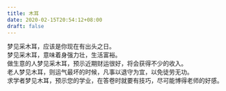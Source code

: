 ```yaml
---
title: 木耳
date: 2020-02-15T20:54:12+08:00
draft: false
---
```


梦见采木耳，应该是你现在有出头之日。<br>
梦见采木耳，意味着身强力壮，生活富裕。<br>
做生意的人梦见采木耳，预示近期财运很好，将会获得不少的收入。<br>
老人梦见木耳，则运气最坏的时候，凡事以退守为宜，以免徒劳无功。<br>
求学者梦见木耳，预示您的学业，在答卷时就要有技巧，尽可能博得老师的好感。<br>
